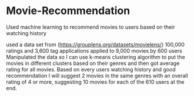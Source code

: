 # Movie-Recommendation
Used machine learning to recommend movies to users based on their watching history

used a data set from (https://grouplens.org/datasets/movielens/) 100,000 ratings and 3,600 tag applications applied to 9,000 movies by 600 users
Manipulated the data so I can use k-means clustering algorithm
to put the movies in different clusters based on their genres and then got average rating for all movies. Based on every users watching history and good recommendation
I will suggest 2 movies in the same genres with an overall rating of 4 or more, suggesting 10 movies for each of the 610 users at the end. 
